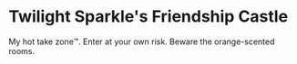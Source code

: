 # Twilight Sparkle's Friendship Castle

My hot take zone™️. Enter at your own risk. Beware the orange-scented rooms.
